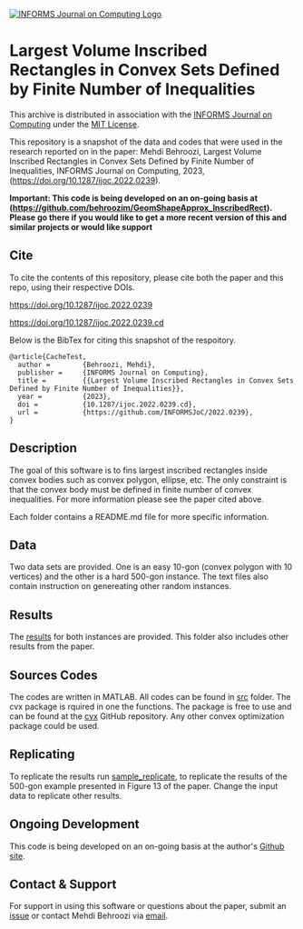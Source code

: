 [![INFORMS Journal on Computing Logo](https://INFORMSJoC.github.io/logos/INFORMS_Journal_on_Computing_Header.jpg)](https://pubsonline.informs.org/journal/ijoc)

# Largest Volume Inscribed Rectangles in Convex Sets Defined by Finite Number of Inequalities

This archive is distributed in association with the [INFORMS Journal on
Computing](https://pubsonline.informs.org/journal/ijoc) under the [MIT License](LICENSE).

This repository is a snapshot of the data and codes that were used in the research 
reported on in the paper: Mehdi Behroozi, Largest Volume Inscribed Rectangles in Convex Sets Defined by Finite Number of Inequalities, INFORMS Journal on Computing, 2023,
(https://doi.org/10.1287/ijoc.2022.0239). 


**Important: This code is being developed on an on-going basis at 
(https://github.com/behroozim/GeomShapeApprox_InscribedRect). Please go there if you would like to
get a more recent version of this and similar projects or would like support**

## Cite

To cite the contents of this repository, please cite both the paper and this repo, using their respective DOIs.

https://doi.org/10.1287/ijoc.2022.0239

https://doi.org/10.1287/ijoc.2022.0239.cd

Below is the BibTex for citing this snapshot of the respoitory.

```
@article{CacheTest,
  author =        {Behroozi, Mehdi},
  publisher =     {INFORMS Journal on Computing},
  title =         {{Largest Volume Inscribed Rectangles in Convex Sets Defined by Finite Number of Inequalities}},
  year =          {2023},
  doi =           {10.1287/ijoc.2022.0239.cd},
  url =           {https://github.com/INFORMSJoC/2022.0239},
}  
```

## Description

The goal of this software is to fins largest inscribed rectangles inside convex bodies such as convex polygon, ellipse, etc. 
The only constraint is that the convex body must be defined in finite number of convex inequalities. 
For more information please see the paper cited above.

Each folder contains a README.md file for more specific information.

## Data
Two data sets are provided. One is an easy 10-gon (convex polygon with 10 vertices) and the other is a hard 500-gon instance.
The text files also contain instruction on genereating other random instances.

## Results

The [results](results/) for both instances are provided. This folder also includes other results from the paper. 

## Sources Codes

The codes are written in MATLAB. All codes can be found in [src](src/) folder. 
The cvx package is rquired in one the functions. The package is free to use and can be found at the [cvx](https://github.com/cvxr/cvx) GitHub repository.
Any other convex optimization package could be used.

## Replicating

To replicate the results run [sample_replicate](scripts/), to replicate the results of the 500-gon example presented in Figure 13 of the paper. Change the input data to replicate other results.


## Ongoing Development

This code is being developed on an on-going basis at the author's
[Github site](https://github.com/behroozim/GeomShapeApprox_InscribedRect).

## Contact & Support

For support in using this software or questions about the paper, submit an
[issue](https://github.com/tkralphs/JoCTemplate/issues/new) or contact Mehdi Behroozi via [email](mailto:m.behroozi@neu.edu?subject=[GitHub]%20Largest%20Inscribed%20Rectangle).
